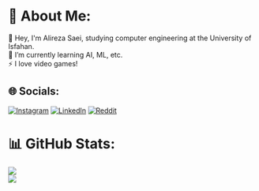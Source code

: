 # 💫 About Me:
🔭 Hey, I'm Alireza Saei, studying computer engineering at the University of Isfahan.<br>🌱 I’m currently learning AI, ML, etc.<br>⚡ I love video games!



## 🌐 Socials:
[![Instagram](https://img.shields.io/badge/Instagram-%23E4405F.svg?logo=Instagram&logoColor=white)](https://instagram.com/saei.alireza) [![LinkedIn](https://img.shields.io/badge/LinkedIn-%230077B5.svg?logo=linkedin&logoColor=white)](https://linkedin.com/in/alireza-saei) [![Reddit](https://img.shields.io/badge/Reddit-%23FF4500.svg?logo=Reddit&logoColor=white)](https://reddit.com/user/AlirezaSaei)




# 📊 GitHub Stats:
![](https://github-readme-streak-stats.herokuapp.com/?user=AlirezaSaei1&theme=tokyonight&hide_border=false)<br/>
![](https://github-readme-stats.vercel.app/api/top-langs/?username=AlirezaSaei1&theme=tokyonight&hide_border=false&include_all_commits=false&count_private=false&layout=compact)

